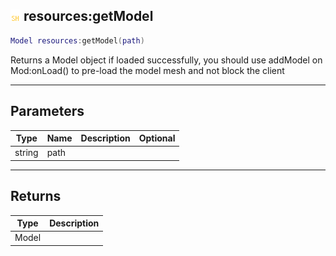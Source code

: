 ## ![shared](.gitbook/assets/shared.png) resources:getModel


```lua
Model resources:getModel(path)
```

Returns a Model object if loaded successfully, you should use addModel on Mod:onLoad() to pre-load the model mesh and not block the client


------
## Parameters

| Type   | Name | Description              | Optional |
| ------ | ---- | ------------------------ | -------: |
| string | path |  |  |

------
## Returns

| Type | Description |
| ---- | ----------: |
| Model |  |

